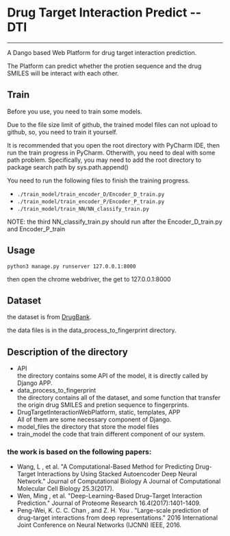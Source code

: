 # Drug Target Interaction Predict -- DTI
----
A Dango based Web Platform for drug target interaction prediction.

The Platform can predict whether the protien sequence and the drug SMILES will be interact with each other.



## Train 
Before you use, you need to train some models.

Due to the file size limit of github, the trained model files can not upload to github, so, you need to train it yourself.

It is recommended that you open the root directory with PyCharm IDE, then run the train progress in PyCharm. Otherwith, you need to deal with some path problem.
Specifically, you may need to add the root directory to package search path by sys.path.append()

You need to run the following files to finish the training progress.
* `./train_model/train_encoder_D/Encoder_D_train.py`
* `./train_model/train_encoder_P/Encoder_P_train.py`
* `./train_model/train_NN/NN_classify_train.py`

NOTE: the third NN_classify_train.py should run after the Encoder_D_train.py and Encoder_P_train



## Usage

`
python3 manage.py runserver 127.0.0.1:8000
`

then open the chrome webdriver, the get to 127.0.0.1:8000

## Dataset
the dataset is from [DrugBank](https://www.drugbank.ca).   

the data files is in the data_process_to_fingerprint directory.


## Description of the directory
* API   
the directory contains some API of the model, it is directly called by Django APP.
* data_process_to_fingerprint   
the directory contains all of the dataset, and some function that transfer the origin drug SMILES and pretion sequence to fingerprints.
* DrugTargetInteractionWebPlatform, static, templates, APP    
All of them are some necessary component of Django.
* model_files
the directory that store the model files
* train_model
the code that train different component of our system.




### the work is based on the following papers:
- Wang, L , et al. "A Computational-Based Method for Predicting Drug-Target Interactions by Using Stacked Autoencoder Deep Neural Network." Journal of Computational Biology A Journal of Computational Molecular Cell Biology 25.3(2017).
- Wen, Ming , et al. "Deep-Learning-Based Drug–Target Interaction Prediction." Journal of Proteome Research 16.4(2017):1401-1409.
- Peng-Wei, K. C. C. Chan , and Z. H. You . "Large-scale prediction of drug-target interactions from deep representations." 2016 International Joint Conference on Neural Networks (IJCNN) IEEE, 2016.
